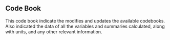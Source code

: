 ## Code Book 
This code book indicate the modifies and updates the available codebooks. 
Also indicated the data of all the variables and summaries calculated, along with units, and any other relevant information.
